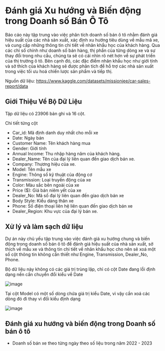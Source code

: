 # Đánh giá Xu hướng và Biến động trong Doanh số Bán Ô Tô
Báo cáo này tập trung vào việc phân tích doanh số bán ô tô nhằm đánh giá hiệu suất của các nhà sản xuất, xác định xu hướng tiêu dùng về mẫu mã xe, và cung cấp những thông tin chi tiết về nhân khẩu học của khách hàng. Qua các chỉ số chính như doanh số bán hàng, thị phần của từng dòng xe và sự thay đổi trong nhu cầu, chúng ta sẽ có cái nhìn rõ nét hơn về sự phát triển của thị trường ô tô. Bên cạnh đó, các đặc điểm nhân khẩu học như giới tính và sở thích của khách hàng sẽ được phân tích để hỗ trợ các nhà sản xuất trong việc tối ưu hoá chiến lược sản phẩm và tiếp thị.

Nguồn dữ liệu: https://www.kaggle.com/datasets/missionjee/car-sales-report/data 

## Giới Thiệu Về Bộ Dữ Liệu
Tập dữ liệu có 23906 bản ghi và 16 cột.

Chi tiết từng cột

- Car_id: Mã định danh duy nhất cho mỗi xe 
- Date: Ngày bán
- Customer Name: Tên khách hàng mua
- Gender: Giới tính 
- Annual Income: Thu nhập hàng năm của khách hàng.
- Dealer_Name:  Tên của đại lý liên quan đến giao dịch bán xe.
- Company: Thương hiệu của xe.
- Model: Tên mẫu xe
- Engine: Thông số kỹ thuật của động cơ
- Transmission: Loại truyền động của xe
- Color: Màu sắc bên ngoài của xe
- Price ($): Giá bán niêm yết của xe
- Dealer_No: Mã số đại lý liên quan đến giao dịch bán xe
- Body Style: Kiểu dáng thân xe 
- Phone: Số điện thoại liên hệ liên quan đến giao dịch bán xe
- Dealer_Region:  Khu vực của đại lý bán xe.

## Xử lý và làm sạch dữ liệu
Dự án này chủ yếu tập trung vào việc đánh giá xu hướng chung và biến động trong doanh số bán ô tô để đánh giá hiệu suất của nhà sản xuất, sở thích về mẫu xe và thông tin chi tiết về nhân khẩu học cho nên sẽ xoá một số cột thông tin không cần thiết như Engine, Transmission, Dealer_No, Phone.

Bộ dữ liệu này không có các giá trị trùng lặp, chỉ có cột Date đang lỗi định dạng nền cần chuyển đổi kiểu về Date

![image](https://github.com/user-attachments/assets/7a0c403b-f124-4d3b-a76f-a1cba4aa3be0)

Tại cột Model có một số dòng chứa giá trị kiểu Date, vì vậy cần xoá các dòng đó đi thay vì đổi kiểu định dạng

![image](https://github.com/user-attachments/assets/20c8df2f-c259-4eef-9ebd-652bb9499533)

##  Đánh giá xu hướng và biến động trong Doanh số bán ô tô

- Doanh số bán xe theo từng ngày theo số liệu trong năm 2022 - 2023






